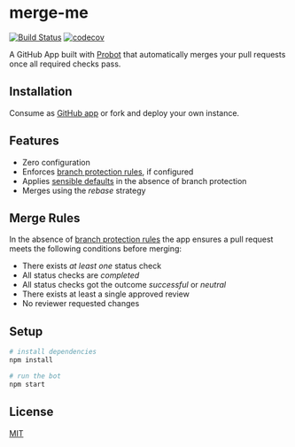 # merge-me

[![Build Status](https://travis-ci.com/nikku/merge-me.svg?branch=master)](https://travis-ci.com/nikku/merge-me)
[![codecov](https://codecov.io/gh/nikku/merge-me/branch/master/graph/badge.svg)](https://codecov.io/gh/nikku/merge-me)

A GitHub App built with [Probot](https://probot.github.io) that automatically
merges your pull requests once all required checks pass.


## Installation

Consume as [GitHub app](https://github.com/apps/merge-me) or fork and deploy your own instance.


## Features

* Zero configuration
* Enforces [branch protection rules](https://help.github.com/articles/about-protected-branches/), if configured
* Applies [sensible defaults](#merge-rules) in the absence of branch protection
* Merges using the _rebase_ strategy


## Merge Rules

In the absence of [branch protection rules](https://help.github.com/articles/about-protected-branches/) the app ensures a pull request meets the following conditions before merging:

* There exists _at least one_ status check
* All status checks are _completed_
* All status checks got the outcome _successful_ or _neutral_
* There exists at least a single approved review
* No reviewer requested changes


## Setup

```sh
# install dependencies
npm install

# run the bot
npm start
```


## License

[MIT](LICENSE)

